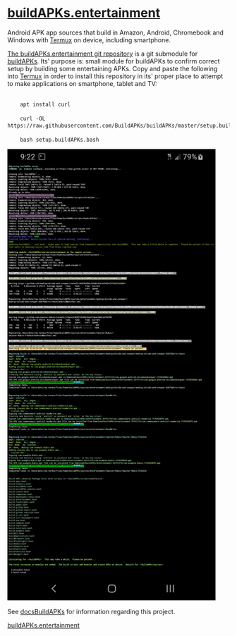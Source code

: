 # [buildAPKs.entertainment](https://github.com/BuildAPKs/buildAPKs.entertainment)
Android APK app sources that build in Amazon, Android, Chromebook and Windows with [Termux](https://github.com/termux) on device, including smartphone.

[The buildAPKs.entertainment git repository](https://github.com/BuildAPKs/buildAPKs.entertainment) is a git submodule for [buildAPKs](https://github.com/BuildAPKs/buildAPKs).  Its' purpose is: small module for buildAPKs to confirm correct setup by building some entertaining APKs.  Copy and paste the following into [Termux](https://github.com/termux) in order to install this repository in its' proper place to attempt to make applications on smartphone, tablet and TV:

```

    apt install curl

    curl -OL https://raw.githubusercontent.com/BuildAPKs/buildAPKs/master/setup.buildAPKs.bash

    bash setup.buildAPKs.bash

```

[![Screenshot_20191210](https://raw.githubusercontent.com/BuildAPKs/docsBuildAPKs/master/bitpics/screenshots/Screenshot_20191210.jpg)](https://buildapks.github.io/docsBuildAPKs/setup)

See [docsBuildAPKs](https://buildapks.github.io/docsBuildAPKs/) for information regarding this project.

[buildAPKs.entertainment](https://buildapks.github.io/buildAPKs.entertainment)
<!--README.md OEF-->
